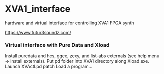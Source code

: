 # XVA1_interface
hardware and virtual interface for controlling XVA1 FPGA synth

https://www.futur3soundz.com/

### Virtual interface with Pure Data and Xload
Install puredata and hcs, ggee, zexy, and list-abs externals (see help menu -> install externals). 
Put pd folder into XVA1 directory along Xload.exe.
Launch XVActl.pd patch
Load a program...
